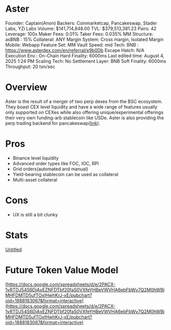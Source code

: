 # Aster

Founder: Captain(Anon)
Backers: Coinmarketcap, Pancakeswap, Stader Labs, YZi Labs
Volume: $141,714,848.00
TVL: $379,513,381.23
Pairs: 42
Leverage: 100x
Maker Fees: 0.01%
Taker Fees: 0.035%
MM Structure: asBNB : 15%
Collateral: ANY
Margin System: Cross margin, Isolated Margin
Mobile: Webapp
Feature Set: MM Vault
Speed: mid
Tech: BNB
: https://www.asterdex.com/en/referral/e9b0Db
Escape Hatch: N/A
Execution Env.: On-Chain
Hard Finality: 6000ms
Last edited time: August 4, 2025 1:24 PM
Scaling Tech: No
Settlement Layer: BNB
Soft Finality: 6000ms
Throughput: 20 txn/sec

# Overview

Aster is the result of a merger of two perp dexes from the BSC ecosystem. They boast CEX level liquidity and have a wide range of features usually only supported on CEXes while also offering unique/experimental offerings their very own funding-arb stablecoin like USDe. Aster is also providing the perp trading backend for pancakeswap([link](https://x.com/Aster_DEX/status/1927681299399266466)).

# Pros

- Binance level liquidity
- Advanced order types like FOC, IOC, RPI
- Grid orders(automated and manual)
- Yield-bearing stablecoin can be used as collateral
- Multi-asset collateral

# Cons

- UX is still a bit clunky

# Stats

[Untitled](Aster%202450ef85b75881c695ade98f25a18b43/Untitled%202450ef85b7588163a6cae5bc66e157a1.csv)

# Future Token Value Model

[https://docs.google.com/spreadsheets/d/e/2PACX-1vRTDJ54S6DjAxEZNFDTbf20faS0VXfeYHBeVWVHA6ebFbWv7Q2M0hWBjMHFDMTD5ufTOxIHwhKrJ-xE/pubchart?oid=1888183067&format=interactive](https://docs.google.com/spreadsheets/d/e/2PACX-1vRTDJ54S6DjAxEZNFDTbf20faS0VXfeYHBeVWVHA6ebFbWv7Q2M0hWBjMHFDMTD5ufTOxIHwhKrJ-xE/pubchart?oid=1888183067&format=interactive)